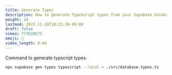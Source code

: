 ```yaml
---
title: Generate Types
description: How to generate TypeScript types from your Supabase database
weight: 24
lastmod: 2022-11-20T10:23:30-09:00
draft: false
vimeo: 773628675
emoji: 💪
video_length: 0:44
---
```


Command to generate typscript types:

```bash
npx supabase gen types typescript --local > ./src/database.types.ts
```